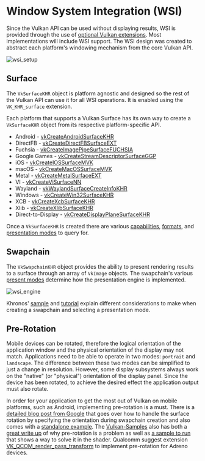 # Window System Integration (WSI)

Since the Vulkan API can be used without displaying results, WSI is provided through the use of [optional Vulkan extensions](https://www.khronos.org/registry/vulkan/specs/1.2-extensions/html/vkspec.html#wsi). Most implementations will include WSI support. The WSI design was created to abstract each platform's windowing mechanism from the core Vulkan API.

![wsi_setup](../images/wsi_setup.png)

## Surface

The `VkSurfaceKHR` object is platform agnostic and designed so the rest of the Vulkan API can use it for all WSI operations. It is enabled using the `VK_KHR_surface` extension.

Each platform that supports a Vulkan Surface has its own way to create a `VkSurfaceKHR` object from its respective platform-specific API.

- Android - [vkCreateAndroidSurfaceKHR](https://www.khronos.org/registry/vulkan/specs/1.2-extensions/html/vkspec.html#vkCreateAndroidSurfaceKHR)
- DirectFB - [vkCreateDirectFBSurfaceEXT](https://www.khronos.org/registry/vulkan/specs/1.2-extensions/html/vkspec.html#vkCreateDirectFBSurfaceEXT)
- Fuchsia - [vkCreateImagePipeSurfaceFUCHSIA](https://www.khronos.org/registry/vulkan/specs/1.2-extensions/html/vkspec.html#vkCreateImagePipeSurfaceFUCHSIA)
- Google Games - [vkCreateStreamDescriptorSurfaceGGP](https://www.khronos.org/registry/vulkan/specs/1.2-extensions/html/vkspec.html#vkCreateStreamDescriptorSurfaceGGP)
- iOS - [vkCreateIOSSurfaceMVK](https://www.khronos.org/registry/vulkan/specs/1.2-extensions/html/vkspec.html#vkCreateIOSSurfaceMVK)
- macOS - [vkCreateMacOSSurfaceMVK](https://www.khronos.org/registry/vulkan/specs/1.2-extensions/html/vkspec.html#vkCreateMacOSSurfaceMVK)
- Metal - [vkCreateMetalSurfaceEXT](https://www.khronos.org/registry/vulkan/specs/1.2-extensions/html/vkspec.html#vkCreateMetalSurfaceEXT)
- VI - [vkCreateViSurfaceNN](https://www.khronos.org/registry/vulkan/specs/1.2-extensions/html/vkspec.html#vkCreateViSurfaceNN)
- Wayland - [vkWaylandSurfaceCreateInfoKHR](https://www.khronos.org/registry/vulkan/specs/1.2-extensions/html/vkspec.html#vkWaylandSurfaceCreateInfoKHR)
- Windows - [vkCreateWin32SurfaceKHR](https://www.khronos.org/registry/vulkan/specs/1.2-extensions/html/vkspec.html#vkCreateWin32SurfaceKHR)
- XCB - [vkCreateXcbSurfaceKHR](https://www.khronos.org/registry/vulkan/specs/1.2-extensions/html/vkspec.html#vkCreateXcbSurfaceKHR)
- Xlib - [vkCreateXlibSurfaceKHR](https://www.khronos.org/registry/vulkan/specs/1.2-extensions/html/vkspec.html#vkCreateXlibSurfaceKHR)
- Direct-to-Display - [vkCreateDisplayPlaneSurfaceKHR](https://www.khronos.org/registry/vulkan/specs/1.2-extensions/html/vkspec.html#vkCreateDisplayPlaneSurfaceKHR)

Once a `VkSurfaceKHR` is created there are various [capabilities](https://www.khronos.org/registry/vulkan/specs/1.2-extensions/html/vkspec.html#vkGetPhysicalDeviceSurfaceCapabilitiesKHR), [formats](https://www.khronos.org/registry/vulkan/specs/1.2-extensions/html/vkspec.html#vkGetPhysicalDeviceSurfaceFormatsKHR), and [presentation modes](https://www.khronos.org/registry/vulkan/specs/1.2-extensions/html/vkspec.html#vkGetPhysicalDeviceSurfacePresentModesKHR) to query for.

## Swapchain

The `VkSwapchainKHR` object provides the ability to present rendering results to a surface through an array of `VkImage` objects. The swapchain's various [present modes](https://www.khronos.org/registry/vulkan/specs/1.2-extensions/html/vkspec.html#VkPresentModeKHR) determine how the presentation engine is implemented.

![wsi_engine](../images/wsi_engine.png)

Khronos' [sample](https://github.com/KhronosGroup/Vulkan-Samples/tree/master/samples/performance/swapchain_images) and [tutorial](https://github.com/KhronosGroup/Vulkan-Samples/blob/master/samples/performance/swapchain_images/swapchain_images_tutorial.md) explain different considerations to make when creating a swapchain and selecting a presentation mode.

## Pre-Rotation

Mobile devices can be rotated, therefore the logical orientation of the application window and the physical orientation of the display may not match. Applications need to be able to operate in two modes: `portrait` and `landscape`. The difference between these two modes can be simplified to just a change in resolution. However, some display subsystems always work on the "native" (or "physical") orientation of the display panel. Since the device has been rotated, to achieve the desired effect the application output must also rotate.

In order for your application to get the most out of Vulkan on mobile platforms, such as Android, implementing pre-rotation is a must. There is a [detailed blog post from Google](https://android-developers.googleblog.com/2020/02/handling-device-orientation-efficiently.html?m=1) that goes over how to handle the surface rotation by specifying the orientation during swapchain creation and also comes with a [standalone example](https://github.com/google/vulkan-pre-rotation-demo). The [Vulkan-Samples](https://github.com/KhronosGroup/Vulkan-Samples) also has both a [great write up](https://github.com/KhronosGroup/Vulkan-Samples/blob/master/samples/performance/surface_rotation/surface_rotation_tutorial.md) of why pre-rotation is a problem as well as [a sample to run](https://github.com/KhronosGroup/Vulkan-Samples/tree/master/samples/performance/surface_rotation) that shows a way to solve it in the shader. Qualcomm suggest extension [VK_QCOM_render_pass_transform](https://www.khronos.org/registry/vulkan/specs/1.2-extensions/man/html/VK_QCOM_render_pass_transform.html) to implement pre-rotation for Adreno devices.

